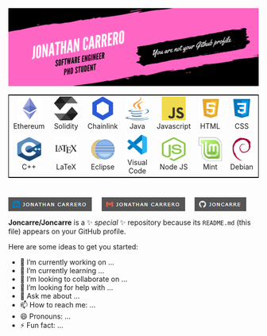 <img src="./logo/jonathan.png"/>

 <table style="border:1px solid black;margin-left:auto;margin-right:auto;">
  <tr>
    <td align="center" width="96">
      <a href="#macropower-tech">
        <img src="./logo/ether.svg" width="48" height="48" alt="TypeScript" />
      </a>
      <br>Ethereum
    </td>
    <td align="center" width="96">
      <a href="#macropower-tech">
        <img src="./logo/solidity.svg" width="48" height="48" alt="TypeScript" />
      </a>
      <br>Solidity
    </td>
    <td align="center" width="96">
      <a href="#macropower-tech">
        <img src="./logo/chainlink.png" width="48" height="48" alt="TypeScript" />
      </a>
      <br>Chainlink
    </td>
    <td align="center" width="96">
      <a href="#macropower-tech">
        <img src="./logo/java.svg" width="48" height="48" alt="TypeScript" />
      </a>
      <br>Java
    </td>
    <td align="center" width="96">
      <a href="#macropower-tech">
        <img src="./logo/javascript.svg" width="48" height="48" alt="TypeScript" />
      </a>
      <br>Javascript
    </td>
    <td align="center" width="96">
      <a href="#macropower-tech">
        <img src="./logo/html.svg" width="48" height="48" alt="TypeScript" />
      </a>
      <br>HTML
    </td>
    <td align="center" width="96">
      <a href="#macropower-tech">
        <img src="./logo/css.svg" width="48" height="48" alt="TypeScript" />
      </a>
      <br>CSS
    </td>
  </tr>
  <tr>
    <td align="center" width="96"> 
      <a href="#macropower-tech">
        <img src="./logo/cpp.svg" width="48" height="48" alt="TypeScript" />
      </a>
      <br>C++
    </td>
    <td align="center" width="96">
      <a href="#macropower-tech">
        <img src="./logo/latex.svg" width="48" height="48" alt="TypeScript" />
      </a>
      <br>LaTeX
    </td>
    <td align="center"  width="96">
      <a href="#macropower-tech">
        <img src="./logo/eclipse.svg" width="48" height="48" alt="TypeScript" />
      </a>
      <br>Eclipse
    </td>
    <td align="center"  width="96">
      <a href="#macropower-tech">
        <img src="./logo/vc.svg" width="48" height="48" alt="TypeScript" />
      </a>
      <br>Visual Code
    </td>
    <td align="center" width="96">
      <a href="#macropower-tech">
        <img src="./logo/node.svg" width="48" height="48" alt="TypeScript" />
      </a>
      <br>Node JS
    </td>
    <td align="center"  width="96">
      <a href="#macropower-tech">
        <img src="./logo/mint.svg" width="48" height="48" alt="TypeScript" />
      </a>
      <br>Mint
    </td>
    <td align="center" width="96">
      <a href="#macropower-tech">
        <img src="./logo/debian.svg" width="48" height="48" alt="TypeScript" />
      </a>
      <br>Debian
    </td>
  </tr>
</table>

<h1 align="center"></h1>
<a href="https://www.linkedin.com/in/jonathancarrero/"><img align="center" src="./logo/link2.PNG"/></a> &nbsp;&nbsp;&nbsp; <a href="mailto:jonathan.carrero.aranda@gmail.com"><img align="center" src="./logo/link3.PNG"/></a> &nbsp;&nbsp;&nbsp; <a href="https://github.com/Joncarre"><img align="center" src="./logo/link1.PNG"/></a>

<br>
      
**Joncarre/Joncarre** is a ✨ _special_ ✨ repository because its `README.md` (this file) appears on your GitHub profile.

Here are some ideas to get you started:

- 🔭 I’m currently working on ...
- 🌱 I’m currently learning ...
- 👯 I’m looking to collaborate on ...
- 🤔 I’m looking for help with ...
- 💬 Ask me about ...
- 📫 How to reach me: ...
- 😄 Pronouns: ...
- ⚡ Fun fact: ...

